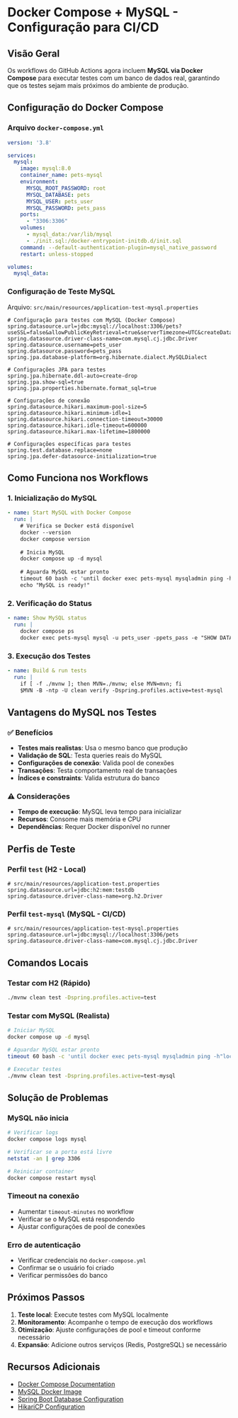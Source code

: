 # Docker Compose + MySQL - Configuração para CI/CD

## Visão Geral

Os workflows do GitHub Actions agora incluem **MySQL via Docker Compose** para executar testes com um banco de dados real, garantindo que os testes sejam mais próximos do ambiente de produção.

## Configuração do Docker Compose

### Arquivo `docker-compose.yml`
```yaml
version: '3.8'

services:
  mysql:
    image: mysql:8.0
    container_name: pets-mysql
    environment:
      MYSQL_ROOT_PASSWORD: root
      MYSQL_DATABASE: pets
      MYSQL_USER: pets_user
      MYSQL_PASSWORD: pets_pass
    ports:
      - "3306:3306"
    volumes:
      - mysql_data:/var/lib/mysql
      - ./init.sql:/docker-entrypoint-initdb.d/init.sql
    command: --default-authentication-plugin=mysql_native_password
    restart: unless-stopped

volumes:
  mysql_data:
```

### Configuração de Teste MySQL
Arquivo: `src/main/resources/application-test-mysql.properties`

```properties
# Configuração para testes com MySQL (Docker Compose)
spring.datasource.url=jdbc:mysql://localhost:3306/pets?useSSL=false&allowPublicKeyRetrieval=true&serverTimezone=UTC&createDatabaseIfNotExist=true
spring.datasource.driver-class-name=com.mysql.cj.jdbc.Driver
spring.datasource.username=pets_user
spring.datasource.password=pets_pass
spring.jpa.database-platform=org.hibernate.dialect.MySQLDialect

# Configurações JPA para testes
spring.jpa.hibernate.ddl-auto=create-drop
spring.jpa.show-sql=true
spring.jpa.properties.hibernate.format_sql=true

# Configurações de conexão
spring.datasource.hikari.maximum-pool-size=5
spring.datasource.hikari.minimum-idle=1
spring.datasource.hikari.connection-timeout=30000
spring.datasource.hikari.idle-timeout=600000
spring.datasource.hikari.max-lifetime=1800000

# Configurações específicas para testes
spring.test.database.replace=none
spring.jpa.defer-datasource-initialization=true
```

## Como Funciona nos Workflows

### 1. Inicialização do MySQL
```yaml
- name: Start MySQL with Docker Compose
  run: |
    # Verifica se Docker está disponível
    docker --version
    docker compose version
    
    # Inicia MySQL
    docker compose up -d mysql
    
    # Aguarda MySQL estar pronto
    timeout 60 bash -c 'until docker exec pets-mysql mysqladmin ping -h"localhost" -u"pets_user" -p"pets_pass" --silent; do sleep 2; done'
    echo "MySQL is ready!"
```

### 2. Verificação do Status
```yaml
- name: Show MySQL status
  run: |
    docker compose ps
    docker exec pets-mysql mysql -u pets_user -ppets_pass -e "SHOW DATABASES;"
```

### 3. Execução dos Testes
```yaml
- name: Build & run tests
  run: |
    if [ -f ./mvnw ]; then MVN=./mvnw; else MVN=mvn; fi
    $MVN -B -ntp -U clean verify -Dspring.profiles.active=test-mysql
```

## Vantagens do MySQL nos Testes

### ✅ **Benefícios**
- **Testes mais realistas**: Usa o mesmo banco que produção
- **Validação de SQL**: Testa queries reais do MySQL
- **Configurações de conexão**: Valida pool de conexões
- **Transações**: Testa comportamento real de transações
- **Índices e constraints**: Valida estrutura do banco

### ⚠️ **Considerações**
- **Tempo de execução**: MySQL leva tempo para inicializar
- **Recursos**: Consome mais memória e CPU
- **Dependências**: Requer Docker disponível no runner

## Perfis de Teste

### Perfil `test` (H2 - Local)
```properties
# src/main/resources/application-test.properties
spring.datasource.url=jdbc:h2:mem:testdb
spring.datasource.driver-class-name=org.h2.Driver
```

### Perfil `test-mysql` (MySQL - CI/CD)
```properties
# src/main/resources/application-test-mysql.properties
spring.datasource.url=jdbc:mysql://localhost:3306/pets
spring.datasource.driver-class-name=com.mysql.cj.jdbc.Driver
```

## Comandos Locais

### Testar com H2 (Rápido)
```bash
./mvnw clean test -Dspring.profiles.active=test
```

### Testar com MySQL (Realista)
```bash
# Iniciar MySQL
docker compose up -d mysql

# Aguardar MySQL estar pronto
timeout 60 bash -c 'until docker exec pets-mysql mysqladmin ping -h"localhost" -u"pets_user" -p"pets_pass" --silent; do sleep 2; done'

# Executar testes
./mvnw clean test -Dspring.profiles.active=test-mysql
```

## Solução de Problemas

### MySQL não inicia
```bash
# Verificar logs
docker compose logs mysql

# Verificar se a porta está livre
netstat -an | grep 3306

# Reiniciar container
docker compose restart mysql
```

### Timeout na conexão
- Aumentar `timeout-minutes` no workflow
- Verificar se o MySQL está respondendo
- Ajustar configurações de pool de conexões

### Erro de autenticação
- Verificar credenciais no `docker-compose.yml`
- Confirmar se o usuário foi criado
- Verificar permissões do banco

## Próximos Passos

1. **Teste local**: Execute testes com MySQL localmente
2. **Monitoramento**: Acompanhe o tempo de execução dos workflows
3. **Otimização**: Ajuste configurações de pool e timeout conforme necessário
4. **Expansão**: Adicione outros serviços (Redis, PostgreSQL) se necessário

## Recursos Adicionais

- [Docker Compose Documentation](https://docs.docker.com/compose/)
- [MySQL Docker Image](https://hub.docker.com/_/mysql)
- [Spring Boot Database Configuration](https://spring.io/guides/gs/accessing-data-mysql/)
- [HikariCP Configuration](https://github.com/brettwooldridge/HikariCP)
